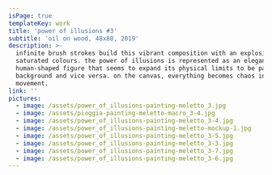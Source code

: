 ```yaml
---
isPage: true
templateKey: work
title: 'power of illusions #3'
subtitle: 'oil on wood, 48x80, 2019'
description: >-
  infinite brush strokes build this vibrant composition with an explosion of
  saturated colours. the power of illusions is represented as an elegant
  human-shaped figure that seems to expand its physical limits to be part of the
  background and vice versa. on the canvas, everything becomes chaos in constant
  movement.
link: ''
pictures:
  - image: /assets/power_of_illusions-painting-meletto_3.jpg
  - image: /assets/pioggia-painting-meletto-macro_3-4.jpg
  - image: /assets/power_of_illusions-painting-meletto_3-4.jpg
  - image: /assets/power_of_illusions-painting-meletto-mockup-1.jpg
  - image: /assets/power_of_illusions-painting-meletto_3-5.jpg
  - image: /assets/power_of_illusions-painting-meletto_3-3.jpg
  - image: /assets/power_of_illusions-painting-meletto_3-7.jpg
  - image: /assets/power_of_illusions-painting-meletto_3-6.jpg
---
```


